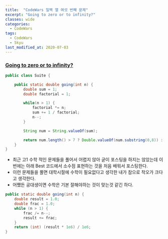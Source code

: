 ```yaml
---
title:  "CodeWars 일백 열 여섯 번째 문제"
excerpt: "Going to zero or to infinity?"
classes: wide
categories:
  - CodeWars
tags:
  - CodeWars
  - 5kyu
last_modified_at: 2020-07-03
---
```




### [Going to zero or to infinity?](https://www.codewars.com/kata/55a29405bc7d2efaff00007c/java)

```java
public class Suite {

    public static double going(int n) {
        double sum = 1;
        double factorial = 1;

        while(n > 1) {
            factorial *= n;
            sum += 1 / factorial;
            n--;
        }

        String num = String.valueOf(sum);

        return num.length() > 7 ? Double.valueOf(num.substring(0,8)) : 	Double.valueOf(num.substring(0,num.length()));
    }
}
```

* 최근 고1 수학 적인 문제들을 풀어서 어렵지 않아 굳이 포스팅을 하지는 않았는데 이번에는 아래 Best 코드에서 소수점 표현하는 것을 처음 배워서 포스팅한다.
* 이런 문제들을 풀면 대학시절에 수학이 필요없다고 생각한 내가 참으로 착오가 크다고 생각한다.
* 어쨌든 공대생이면 수학은 기본 잘해야하는 것이 맞는것 같긴 하다.

```java
public static double going(int n) {
    double result = 1.0;
    double frac = 1.0;
    while (n > 1) {
        frac /= n--;
        result += frac;
    }
    return (int) (result * 1e6) / 1e6;
}
```

